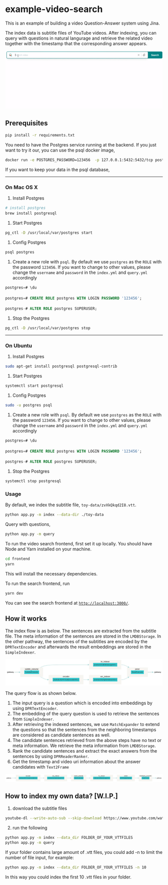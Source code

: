 # example-video-search
This is an example of building a video Question-Answer system using Jina.

The index data is subtitle files of YouTube videos. After indexing, you can query with questions in natural langurage and retrieve the related video together with the timestamp that the corresponding answer appears. 

![](.github/demo.gif)

## Prerequisites

```bash
pip install -r requirements.txt
```

You need to have the Postgres service running at the backend. If you just want to try it our, you can use the psql docker image,

```bash
docker run -e POSTGRES_PASSWORD=123456  -p 127.0.0.1:5432:5432/tcp postgres:13.2
```

If you want to keep your data in the psql database,

----
### On Mac OS X

1. Install Postgres

```bash
# install postgres
brew install postgresql
```

1. Start Postgres
```bash
pg_ctl -D /usr/local/var/postgres start
```

1. Config Postgres
```bash
psql postgres
```

1. Create a new role with `psql`. By default we use `postgres` as the `ROLE` with the password `123456`. If you want to change to other values, please change the `username` and `password` in the `index.yml` and `query.yml` accordingly

```sql
postgres=# \du

postgres=# CREATE ROLE postgres WITH LOGIN PASSWORD '123456';

postgres-# ALTER ROLE postgres SUPERUSER;
```

1. Stop the Postgres

```bash
pg_ctl -D /usr/local/var/postgres stop
```

----

### On Ubuntu

1. Install Postgres
```bash
sudo apt-get install postgresql postgresql-contrib
```

1. Start Postgres
```bash
systemctl start postgresql
```

1. Config Postgres
```bash
sudo -u postgres psql
```

1. Create a new role with `psql`. By default we use `postgres` as the `ROLE` with the password `123456`. If you want to change to other values, please change the `username` and `password` in the `index.yml` and `query.yml` accordingly

```sql
postgres=# \du

postgres=# CREATE ROLE postgres WITH LOGIN PASSWORD '123456';

postgres-# ALTER ROLE postgres SUPERUSER;
```

1. Stop the Postgres

```bash
systemctl stop postgresql
```


### Usage

By default, we index the subtitle file, `toy-data/zvXkQkqd2I8.vtt`.


```bash
python app.py -m index --data-dir ./toy-data
```

Query with questions,

```bash
python app.py -m query
```

To run the video search frontend, first set it up locally.
You should have Node and Yarn installed on your machine.

```bash
cd frontend
yarn
```
This will install the necessary dependencies.

To run the search frontend, run

```bash
yarn dev
```

You can see the search frontend at [`http://localhost:3000/`](http://localhost:3000/).


## How it works

The index flow is as below. The sentences are extracted from the subtitle file. The meta information of the sentences are stored in the `LMDBStorage`. In the other pathway, the sentences of the subtitles are encoded by the `DPRTextEncoder` and afterwards the result embeddings are stored in the `SimpleIndexer`.

![](.github/flow_index.png)

The query flow is as shown below. 

1. The input query is a question which is encoded into embeddings by using `DPRTextEncoder`. 
2. The embedding of the query question is used to retrieve the sentences from `SimpleIndexer`. 
3. After retrieving the indexed sentences, we use `MatchExpander` to extend the questions so that the sentences from the neighboring timestamps are considered as candidate sentences as well.
4. The candidate sentences retrieved from the above steps have no text or meta information. We retrieve the meta information from `LMDBStorage`.
4. Rank the candidate sentences and extract the exact answers from the sentences by using `DPRReaderRanker`. 
5. Get the timestamp and video uri information about the answer candidates with `Text2Frame`

![](.github/flow_query.png)

## How to index my own data? [W.I.P.]

1. download the subtitle files
```bash
youtube-dl --write-auto-sub --skip-download https://www.youtube.com/watch\?v\=zvXkQkqd2I8 -o data/zvXkQkqd2I8
```

2. run the following
```bash
python app.py -m index --data_dir FOLDER_OF_YOUR_VTTFILES
python app.py -m query
```
If your folder contains large amount of .vtt files, you could add -n to limit the number of file input, for example:
```bash
python app.py -m index --data_dir FOLDER_OF_YOUR_VTTFILES -n 10
```
In this way you could index the first 10 .vtt files in your folder.
